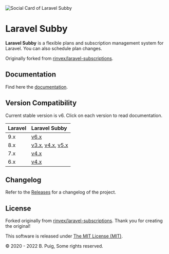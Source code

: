<img src="https://repository-images.githubusercontent.com/312531331/83fd5e80-9ec8-11eb-9b6a-210d761a536e" alt="Social Card of Laravel Subby">

# Laravel Subby

**Laravel Subby** is a flexible plans and subscription management system for Laravel. You can also schedule plan
changes.

Originally forked from [rinvex/laravel-subscriptions](https://github.com/rinvex/laravel-subscriptions).

## Documentation
Find here the [documentation](https://bpuig.github.io/laravel-subby/).

## Version Compatibility

Current stable version is v6. Click on each version to read documentation.

| Laravel | Laravel Subby                                                                                                                                                 |
|:--------|:--------------------------------------------------------------------------------------------------------------------------------------------------------------|
| 9.x     | [v6.x](https://bpuig.github.io/laravel-subby/v6.x/)                                                                                                           |
| 8.x     | [v3.x](https://bpuig.github.io/laravel-subby/v3.x/), [v4.x](https://bpuig.github.io/laravel-subby/v4.x/), [v5.x](https://bpuig.github.io/laravel-subby/v5.x/) |
| 7.x     | [v4.x](https://bpuig.github.io/laravel-subby/v4.x/)                                                                                                           |
| 6.x     | [v4.x](https://bpuig.github.io/laravel-subby/v4.x/)                                                                                                           |

## Changelog

Refer to the [Releases](https://github.com/bpuig/laravel-subby/releases) for a changelog of the project.

## License

Forked originally from [rinvex/laravel-subscriptions](https://github.com/rinvex/laravel-subscriptions). Thank you for
creating the original!

This software is released under [The MIT License (MIT)](LICENSE).

&copy; 2020 - 2022 B. Puig, Some rights reserved.



